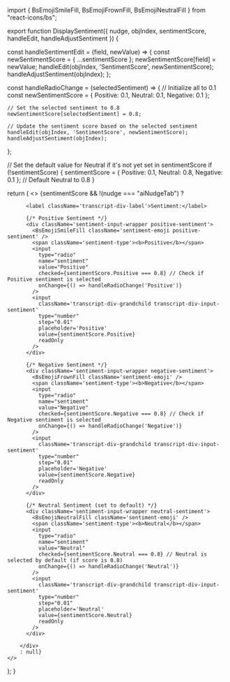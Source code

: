 import { BsEmojiSmileFill, BsEmojiFrownFill, BsEmojiNeutralFill } from "react-icons/bs";

export function DisplaySentiment({ nudge, objIndex, sentimentScore, handleEdit, handleAdjustSentiment }) {

  const handleSentimentEdit = (field, newValue) => {
    const newSentimentScore = { ...sentimentScore };
    newSentimentScore[field] = newValue;
    handleEdit(objIndex, 'SentimentScore', newSentimentScore);
    handleAdjustSentiment(objIndex);
  };

  const handleRadioChange = (selectedSentiment) => {
    // Initialize all to 0.1
    const newSentimentScore = {
      Positive: 0.1,
      Neutral: 0.1,
      Negative: 0.1
    };

    // Set the selected sentiment to 0.8
    newSentimentScore[selectedSentiment] = 0.8;

    // Update the sentiment score based on the selected sentiment
    handleEdit(objIndex, 'SentimentScore', newSentimentScore);
    handleAdjustSentiment(objIndex);
  };

  // Set the default value for Neutral if it's not yet set in sentimentScore
  if (!sentimentScore) {
    sentimentScore = { Positive: 0.1, Neutral: 0.8, Negative: 0.1 }; // Default Neutral to 0.8
  }

  return (
    <>
      {sentimentScore && !(nudge === "aiNudgeTab") ?
        <div className='transcript-div-child-semtiment'>

          <label className='transcript-div-label'>Sentiment:</label>

          {/* Positive Sentiment */}
          <div className='sentiment-input-wrapper positive-sentiment'>
            <BsEmojiSmileFill className='sentiment-emoji positive-sentiment' />
            <span className='sentiment-type'><b>Positive</b></span>
            <input
              type="radio"
              name="sentiment"
              value="Positive"
              checked={sentimentScore.Positive === 0.8} // Check if Positive sentiment is selected
              onChange={() => handleRadioChange('Positive')}
            />
            <input
              className='transcript-div-grandchild transcript-div-input-sentiment'
              type="number"
              step="0.01"
              placeholder='Positive'
              value={sentimentScore.Positive}
              readOnly
            />
          </div>

          {/* Negative Sentiment */}
          <div className='sentiment-input-wrapper negative-sentiment'>
            <BsEmojiFrownFill className='sentiment-emoji' />
            <span className='sentiment-type'><b>Negative</b></span>
            <input
              type="radio"
              name="sentiment"
              value="Negative"
              checked={sentimentScore.Negative === 0.8} // Check if Negative sentiment is selected
              onChange={() => handleRadioChange('Negative')}
            />
            <input
              className='transcript-div-grandchild transcript-div-input-sentiment'
              type="number"
              step="0.01"
              placeholder='Negative'
              value={sentimentScore.Negative}
              readOnly
            />
          </div>

          {/* Neutral Sentiment (set to default) */}
          <div className='sentiment-input-wrapper neutral-sentiment'>
            <BsEmojiNeutralFill className='sentiment-emoji' />
            <span className='sentiment-type'><b>Neutral</b></span>
            <input
              type="radio"
              name="sentiment"
              value="Neutral"
              checked={sentimentScore.Neutral === 0.8} // Neutral is selected by default (if score is 0.8)
              onChange={() => handleRadioChange('Neutral')}
            />
            <input
              className='transcript-div-grandchild transcript-div-input-sentiment'
              type="number"
              step="0.01"
              placeholder='Neutral'
              value={sentimentScore.Neutral}
              readOnly
            />
          </div>

        </div>
        : null}
    </>
  );
}
